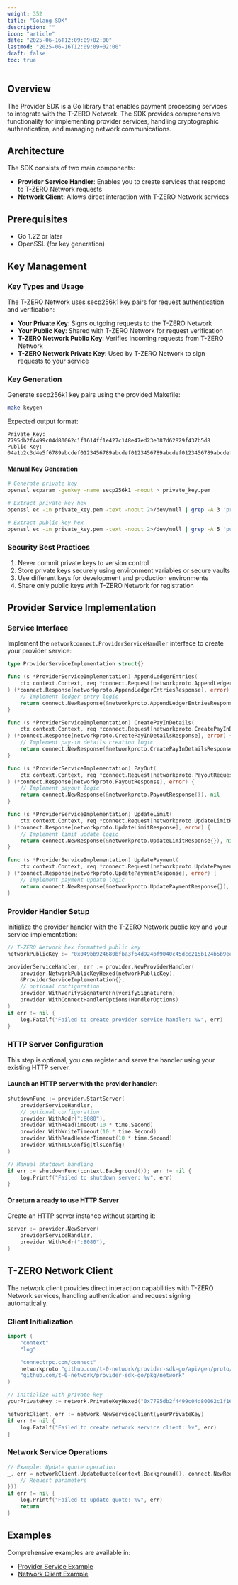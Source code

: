 ```yaml
---
weight: 352
title: "Golang SDK"
description: ""
icon: "article"
date: "2025-06-16T12:09:09+02:00"
lastmod: "2025-06-16T12:09:09+02:00"
draft: false
toc: true
---
```


## Overview

The Provider SDK is a Go library that enables payment processing services to integrate with the T-ZERO Network. The SDK provides comprehensive functionality for implementing provider services, handling cryptographic authentication, and managing network communications.

## Architecture

The SDK consists of two main components:

- **Provider Service Handler**: Enables you to create services that respond to T-ZERO Network requests
- **Network Client**: Allows direct interaction with T-ZERO Network services

## Prerequisites

- Go 1.22 or later
- OpenSSL (for key generation)

## Key Management

### Key Types and Usage

The T-ZERO Network uses secp256k1 key pairs for request authentication and verification:

- **Your Private Key**: Signs outgoing requests to the T-ZERO Network
- **Your Public Key**: Shared with T-ZERO Network for request verification
- **T-ZERO Network Public Key**: Verifies incoming requests from T-ZERO Network
- **T-ZERO Network Private Key**: Used by T-ZERO Network to sign requests to your service

### Key Generation

Generate secp256k1 key pairs using the provided Makefile:

```bash
make keygen
```

Expected output format:
```
Private Key: 7795db2f4499c04d80062c1f1614ff1e427c148e47ed23e387d62829f437b5d8
Public Key: 04a1b2c3d4e5f6789abcdef0123456789abcdef0123456789abcdef0123456789abcdef0123456789abcdef0123456789abcdef0123456789abcdef0123456789abcdef
```

#### Manual Key Generation

```bash
# Generate private key
openssl ecparam -genkey -name secp256k1 -noout > private_key.pem

# Extract private key hex
openssl ec -in private_key.pem -text -noout 2>/dev/null | grep -A 3 'priv:' | tail -n +2 | tr -d '\n: ' | sed 's/[^0-9a-f]//g'

# Extract public key hex
openssl ec -in private_key.pem -text -noout 2>/dev/null | grep -A 5 'pub:' | tail -n +2 | tr -d '\n: ' | sed 's/[^0-9a-f]//g'
```

### Security Best Practices

1. Never commit private keys to version control
2. Store private keys securely using environment variables or secure vaults
3. Use different keys for development and production environments
4. Share only public keys with T-ZERO Network for registration

## Provider Service Implementation

### Service Interface

Implement the `networkconnect.ProviderServiceHandler` interface to create your provider service:

```go
type ProviderServiceImplementation struct{}

func (s *ProviderServiceImplementation) AppendLedgerEntries(
    ctx context.Context, req *connect.Request[networkproto.AppendLedgerEntriesRequest],
) (*connect.Response[networkproto.AppendLedgerEntriesResponse], error) {
    // Implement ledger entry logic
    return connect.NewResponse(&networkproto.AppendLedgerEntriesResponse{}), nil
}

func (s *ProviderServiceImplementation) CreatePayInDetails(
    ctx context.Context, req *connect.Request[networkproto.CreatePayInDetailsRequest],
) (*connect.Response[networkproto.CreatePayInDetailsResponse], error) {
    // Implement pay-in details creation logic
    return connect.NewResponse(&networkproto.CreatePayInDetailsResponse{}), nil
}

func (s *ProviderServiceImplementation) PayOut(
    ctx context.Context, req *connect.Request[networkproto.PayoutRequest],
) (*connect.Response[networkproto.PayoutResponse], error) {
    // Implement payout logic
    return connect.NewResponse(&networkproto.PayoutResponse{}), nil
}

func (s *ProviderServiceImplementation) UpdateLimit(
    ctx context.Context, req *connect.Request[networkproto.UpdateLimitRequest],
) (*connect.Response[networkproto.UpdateLimitResponse], error) {
    // Implement limit update logic
    return connect.NewResponse(&networkproto.UpdateLimitResponse{}), nil
}

func (s *ProviderServiceImplementation) UpdatePayment(
    ctx context.Context, req *connect.Request[networkproto.UpdatePaymentRequest],
) (*connect.Response[networkproto.UpdatePaymentResponse], error) {
    // Implement payment update logic
    return connect.NewResponse(&networkproto.UpdatePaymentResponse{}), nil
}
```

### Provider Handler Setup

Initialize the provider handler with the T-ZERO Network public key and your service implementation:

```go
// T-ZERO Network hex formatted public key
networkPublicKey := "0x049bb924680bfba3f64d924bf9040c45dcc215b124b5b9ee73ca8e32c050d042c0bbd8dbb98e3929ed5bc2967f28c3a3b72dd5e24312404598bbf6c6cc47708dc7"

providerServiceHandler, err := provider.NewProviderHandler(
    provider.NetworkPublicKeyHexed(networkPublicKey),
    &ProviderServiceImplementation{},
    // optional configuration
    provider.WithVerifySignatureFn(verifySignatureFn)
    provider.WithConnectHandlerOptions(HandlerOptions)
)
if err != nil {
    log.Fatalf("Failed to create provider service handler: %v", err)
}
```

### HTTP Server Configuration
This step is optional, you can register and serve the handler using your existing HTTP server.

#### Launch an HTTP server with the provider handler:

```go
shutdownFunc := provider.StartServer(
    providerServiceHandler,
    // optional configuration
    provider.WithAddr(":8080"),
    provider.WithReadTimeout(10 * time.Second)
    provider.WithWriteTimeout(10 * time.Second)
    provider.WithReadHeaderTimeout(10 * time.Second)
    provider.WithTLSConfig(tlsConfig)
)

// Manual shutdown handling
if err := shutdownFunc(context.Background()); err != nil {
    log.Printf("Failed to shutdown server: %v", err)
}
```

#### Or return a ready to use HTTP Server

Create an HTTP server instance without starting it:

```go
server := provider.NewServer(
    providerServiceHandler,
    provider.WithAddr(":8080"),
)
```

## T-ZERO Network Client

The network client provides direct interaction capabilities with T-ZERO Network services, handling authentication and request signing automatically.

### Client Initialization

```go
import (
    "context"
    "log"

    "connectrpc.com/connect"
    networkproto "github.com/t-0-network/provider-sdk-go/api/gen/proto/network"
    "github.com/t-0-network/provider-sdk-go/pkg/network"
)

// Initialize with private key
yourPrivateKey := network.PrivateKeyHexed("0x7795db2f4499c04d80062c1f1614ff1e427c148e47ed23e387d62829f437b5d8")

networkClient, err := network.NewServiceClient(yourPrivateKey)
if err != nil {
    log.Fatalf("Failed to create network service client: %v", err)
}
```

### Network Service Operations

```go
// Example: Update quote operation
_, err = networkClient.UpdateQuote(context.Background(), connect.NewRequest(&networkproto.UpdateQuoteRequest{
    // Request parameters
}))
if err != nil {
    log.Printf("Failed to update quote: %v", err)
    return
}
```

## Examples

Comprehensive examples are available in:
- [Provider Service Example](https://github.com/t-0-network/provider-sdk-go/blob/main/examples/network_client_test.go)
- [Network Client Example](https://github.com/t-0-network/provider-sdk-go/blob/main/examples/provider_service_test.go)
